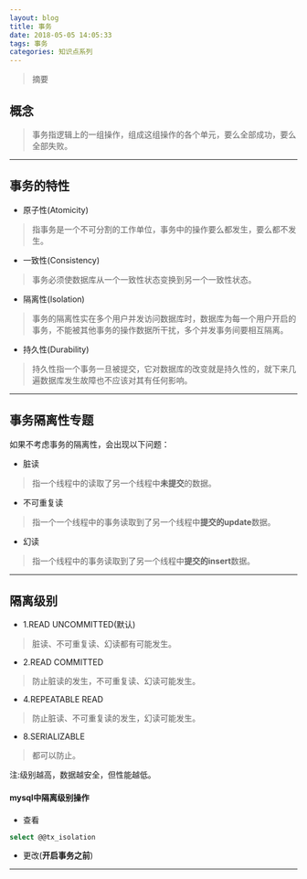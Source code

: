 ```yaml
---
layout: blog
title: 事务
date: 2018-05-05 14:05:33
tags: 事务
categories: 知识点系列
---
```


> 摘要
<!--more-->
## 概念

> 事务指逻辑上的一组操作，组成这组操作的各个单元，要么全部成功，要么全部失败。
---

## 事务的特性

- 原子性(Atomicity)
> 指事务是一个不可分割的工作单位，事务中的操作要么都发生，要么都不发生。
    
- 一致性(Consistency)
> 事务必须使数据库从一个一致性状态变换到另一个一致性状态。

- 隔离性(Isolation)
> 事务的隔离性实在多个用户并发访问数据库时，数据库为每一个用户开启的事务，不能被其他事务的操作数据所干扰，多个并发事务间要相互隔离。

- 持久性(Durability)
> 持久性指一个事务一旦被提交，它对数据库的改变就是持久性的，就下来几遍数据库发生故障也不应该对其有任何影响。
---

## 事务隔离性专题

如果不考虑事务的隔离性，会出现以下问题：

- 脏读
> 指一个线程中的读取了另一个线程中**未提交**的数据。

- 不可重复读
> 指一个一个线程中的事务读取到了另一个线程中**提交的update**数据。

- 幻读
> 指一个线程中的事务读取到了另一个线程中**提交的insert**数据。
---

## 隔离级别

- 1.READ UNCOMMITTED(默认)
> 脏读、不可重复读、幻读都有可能发生。

- 2.READ COMMITTED
> 防止脏读的发生，不可重复读、幻读可能发生。

- 4.REPEATABLE READ
> 防止脏读、不可重复读的发生，幻读可能发生。

- 8.SERIALIZABLE
> 都可以防止。

注:级别越高，数据越安全，但性能越低。

#### mysql中隔离级别操作

- 查看
```sql
select @@tx_isolation
```
- 更改(**开启事务之前**)
---
